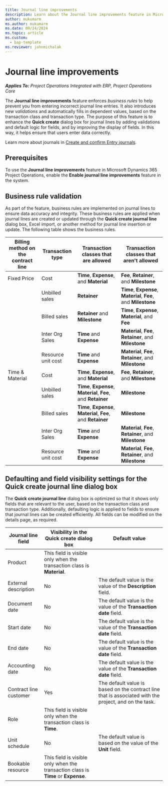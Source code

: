 ```yaml
---
title: Journal line improvements
description: Learn about the Journal line improvements feature in Microsoft Dynamics 365 Project Operations. This feature implements new business rules and validation to ensure accurate journal entries. It also adjusts field visibility in the Quick create journal line dialog box, based on the transaction class and type.
author: mukumarm
ms.author: mukumarm
ms.date: 09/24/2024
ms.topic: article
ms.custom: 
  - bap-template
ms.reviewer: johnmichalak
---
```

# Journal line improvements

_**Applies To:** Project Operations Integrated with ERP, Project Operations Core_

The **Journal line improvements** feature enforces *business rules* to help prevent you from entering incorrect journal line entries. It also introduces new *validations* and automatically fills in dependent values, based on the transaction class and transaction type. The purpose of this feature is to enhance the **Quick create** dialog box for journal lines by adding validations and default logic for fields, and by improving the display of fields. In this way, it helps ensure that users enter data correctly.

Learn more about journals in [Create and confirm Entry journals](create-confirm-entry-journals.md).

## Prerequisites

To use the **Journal line improvements** feature in Microsoft Dynamics 365 Project Operations, enable the **Enable journal line improvements** feature in the system.

## Business rule validation

As part of the feature, business rules are implemented on journal lines to ensure data accuracy and integrity. These business rules are applied when journal lines are created or updated through the **Quick create journal line** dialog box, Excel import, or another method for journal line insertion or update. The following table shows the business rules.

| Billing method on the contract line | Transaction type | Transaction classes that are allowed | Transaction classes that aren't allowed |
| --- | --- | --- | --- |
| Fixed Price | Cost | **Time**, **Expense**, and **Material** | **Fee**, **Retainer**, and **Milestone** |
| | Unbilled sales | **Retainer** | **Time**, **Expense**, **Material**, **Fee**, and **Milestone** |
| | Billed sales | **Retainer** and **Milestone** | **Time**, **Expense**, **Material**, and **Fee** |
| | Inter Org Sales | **Time** and **Expense** | **Material**, **Fee**, **Retainer**, and **Milestone** |
| | Resource unit cost | **Time** and **Expense** | **Material**, **Fee**, **Retainer**, and **Milestone** |
| Time & Material | Cost | **Time**, **Expense**, and **Material** | **Fee**, **Retainer**, and **Milestone** |
| | Unbilled sales | **Time**, **Expense**, **Material**, **Fee**, and **Retainer** | **Milestone** |
| | Billed sales | **Time**, **Expense**, **Material**, **Fee**, and **Retainer** | **Milestone** |
| | Inter Org Sales | **Time** and **Expense** | **Material**, **Fee**, **Retainer**, and **Milestone** |
| | Resource unit cost | **Time** and **Expense** | **Material**, **Fee**, **Retainer**, and **Milestone** |

## Defaulting and field visibility settings for the Quick create journal line dialog box

The **Quick create journal line** dialog box is optimized so that it shows only fields that are relevant to the user, based on the transaction class and transaction type. Additionally, defaulting logic is applied to fields to ensure that journal lines can be created efficiently. All fields can be modified on the details page, as required.

| Journal line field | Visibility in the Quick create dialog box | Default value |
| --- | --- | --- |
| Product | This field is visible only when the transaction class is **Material**. | |
| External description | No | The default value is the value of the **Description** field. |
| Document date | No | The default value is the value of the **Transaction date** field. |
| Start date | No | The default value is the value of the **Transaction date** field. |
| End date | No | The default value is the value of the **Transaction date** field. |
| Accounting date | No | The default value is the value of the **Transaction date** field. |
| Contract line customer | Yes | The default value is based on the contract line that is associated with the project, and on the task. |
| Role | This field is visible only when the transaction class is **Time**. | |
| Unit schedule | No | The default value is based on the value of the **Unit** field. |
| Bookable resource | This field is visible only when the transaction class is **Time** or **Expense**. | |
